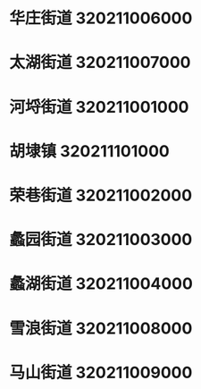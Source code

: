 # 华庄街道 320211006000
# 太湖街道 320211007000
# 河埒街道 320211001000
# 胡埭镇 320211101000
# 荣巷街道 320211002000
# 蠡园街道 320211003000
# 蠡湖街道 320211004000
# 雪浪街道 320211008000
# 马山街道 320211009000
